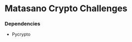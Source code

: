 Matasano Crypto Challenges                                    
========================== 
### Dependencies
* Pycrypto 
